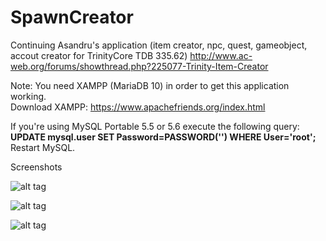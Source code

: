 # SpawnCreator
Continuing Asandru's application
(item creator, npc, quest, gameobject, accout creator for TrinityCore TDB 335.62)
http://www.ac-web.org/forums/showthread.php?225077-Trinity-Item-Creator

Note: You need XAMPP (MariaDB 10) in order to get this application working.  
Download XAMPP:
https://www.apachefriends.org/index.html

If you're using MySQL Portable 5.5 or 5.6 execute the following query:  
**UPDATE mysql.user SET Password=PASSWORD('') WHERE User='root';**  
Restart MySQL.

Screenshots

![alt tag](https://s24.postimg.org/us9xcetol/image.png)

![alt tag](https://s8.postimg.org/axaqk0avp/image.png)

![alt tag](https://s22.postimg.org/lrr143jkx/image.png)
